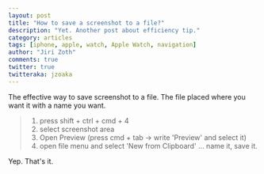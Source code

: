 ```yaml
---
layout: post
title: "How to save a screenshot to a file?"
description: "Yet. Another post about efficiency tip."
category: articles
tags: [iphone, apple, watch, Apple Watch, navigation]
author: "Jiri Zoth"
comments: true
twitter: true
twitteraka: jzoaka
---
```


The effective way to save screenshot to a file. The file placed where you want it with a name you want.

> 1. press shift + ctrl + cmd + 4
> 2. select screenshot area
> 3. Open Preview (press cmd + tab -> write 'Preview' and select it)
> 4. open file menu and select 'New from Clipboard'
>... name it, save it.

Yep. That's it.


